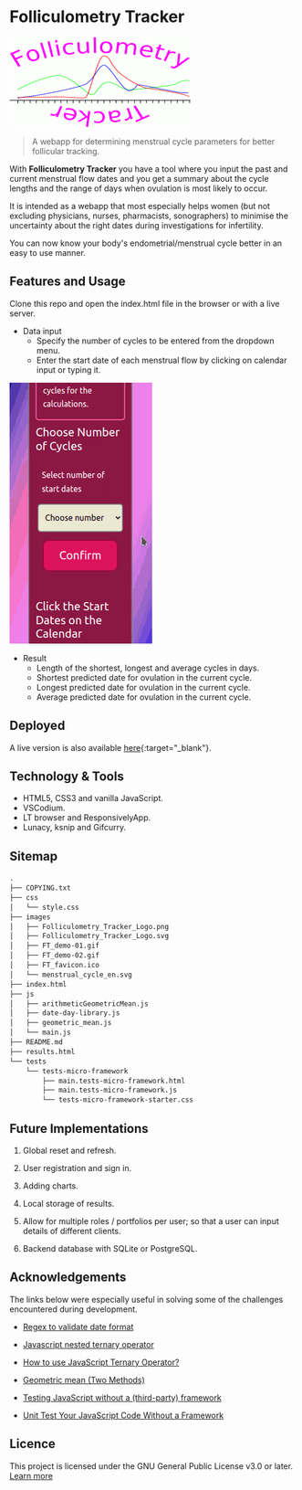 # Folliculometry Tracker

![logo](images/Folliculometry_Tracker_Logo.png)

> A webapp for determining menstrual cycle parameters for better follicular tracking.

With **Folliculometry Tracker** you have a tool where you input the past and current menstrual flow dates and you get a summary about the cycle lengths and the range of days when ovulation is most likely to occur.

It is intended as a webapp that most especially helps women (but not excluding physicians, nurses, pharmacists, sonographers) to minimise the uncertainty about the right dates during investigations for infertility.

You can now know your body's endometrial/menstrual cycle better in an easy to use manner.

## Features and Usage

Clone this repo and open the index.html file in the browser or with a live server.

* Data input
  * Specify the number of cycles to be entered from the dropdown menu.
  * Enter the start date of each menstrual flow by clicking on calendar input or typing it.

![data input and result](images/FT_demo-01.gif)

* Result
  * Length of the shortest, longest and average cycles in days.
  * Shortest predicted date for ovulation in the current cycle.
  * Longest predicted date for ovulation in the current cycle.
  * Average predicted date for ovulation in the current cycle.

## Deployed

A live version is also available [here](https://tunprimus.gitlab.io/Folliculometry_Tracker/){:target="_blank"}.

## Technology & Tools

* HTML5, CSS3 and vanilla JavaScript.
* VSCodium.
* LT browser and ResponsivelyApp.
* Lunacy, ksnip and Gifcurry.

## Sitemap

```markdown
.
├── COPYING.txt
├── css
│   └── style.css
├── images
│   ├── Folliculometry_Tracker_Logo.png
│   ├── Folliculometry_Tracker_Logo.svg
│   ├── FT_demo-01.gif
│   ├── FT_demo-02.gif
│   ├── FT_favicon.ico
│   └── menstrual_cycle_en.svg
├── index.html
├── js
│   ├── arithmeticGeometricMean.js
│   ├── date-day-library.js
│   ├── geometric_mean.js
│   └── main.js
├── README.md
├── results.html
└── tests
    └── tests-micro-framework
        ├── main.tests-micro-framework.html
        ├── main.tests-micro-framework.js
        └── tests-micro-framework-starter.css

```

## Future Implementations

1. Global reset and refresh.

2. User registration and sign in.

3. Adding charts.

4. Local storage of results.

5. Allow for multiple roles / portfolios per user; so that a user can input details of different clients.

6. Backend database with SQLite or PostgreSQL.

## Acknowledgements

The links below were especially useful in solving some of the challenges encountered during development.

- [Regex to validate date format](https://stackoverflow.com/questions/7388001/javascript-regex-to-validate-date-format)

- [Javascript nested ternary operator](https://stackoverflow.com/questions/44716426/javascript-nested-ternary-operator)

- [How to use JavaScript Ternary Operator?](https://refine.dev/blog/javascript-ternary-operator/)

- [Geometric mean (Two Methods)](https://www.geeksforgeeks.org/geometric-mean-two-methods/)

- [Testing JavaScript without a (third-party) framework](https://alexwlchan.net/2023/testing-javascript-without-a-framework/)

- [Unit Test Your JavaScript Code Without a Framework](https://javascript.plainenglish.io/unit-test-front-end-javascript-code-without-a-framework-8f00c63eb7d4)

## Licence
This project is licensed under the GNU General Public License v3.0 or later. [Learn more](https://www.gnu.org/licenses/gpl-3.0-standalone.html)

